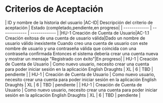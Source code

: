 # Criterios de Aceptación
 | ID y nombre de la historia del usuario  |AC-ID| Descripción del criterio de aceptación | Estado (completado,pendiente,en progreso| 
| ------------- | ------------- | ------------- | 
|HU-1 Creación de Cuenta de Usuario|AC-1.1 Creación exitosa de una cuenta de usuario válida|Dado un nombre de usuario válido inexistente 
Cuando creo una cuenta de usuario con este nombre de usuario 
y una contraseña válida que coincida con una contraseña confirmada Entonces el sistema debería crear una cuenta nueva 
y mostrar un mensaje "Registrado con éxito"|En progreso| 
| HU-1  | Creación de Cuenta de Usuario  | Como nuevo usuario, necesito crear una cuenta para poder iniciar sesión en la aplicación English Draughts  | XL  | 6 | TBD | pendiente | 
| HU-1  | Creación de Cuenta de Usuario  | Como nuevo usuario, necesito crear una cuenta para poder iniciar sesión en la aplicación English Draughts  | XL  | 6 | TBD | pendiente | 
| HU-1  | Creación de Cuenta de Usuario  | Como nuevo usuario, necesito crear una cuenta para poder iniciar sesión en la aplicación English Draughts  | XL  | 6 | TBD | pendiente | 
